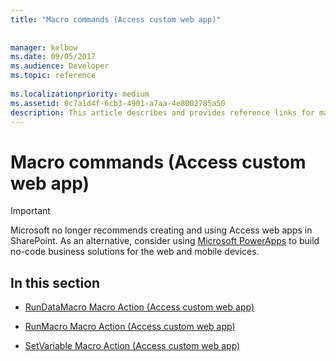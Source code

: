 ```yaml
---
title: "Macro commands (Access custom web app)"
 
 
manager: kelbow
ms.date: 09/05/2017
ms.audience: Developer
ms.topic: reference
  
ms.localizationpriority: medium
ms.assetid: 0c7a1d4f-6cb3-4901-a7aa-4e8002785a50
description: This article describes and provides reference links for macro commands (access custom web app).
---
```


# Macro commands (Access custom web app)

> [!IMPORTANT]
> Microsoft no longer recommends creating and using Access web apps in SharePoint. As an alternative, consider using [Microsoft PowerApps](https://powerapps.microsoft.com/) to build no-code business solutions for the web and mobile devices. 
  
## In this section

- [RunDataMacro Macro Action (Access custom web app)](rundatamacro-macro-action-access-custom-web-app.md)
    
- [RunMacro Macro Action (Access custom web app)](runmacro-macro-action-access-custom-web-app.md)
    
- [SetVariable Macro Action (Access custom web app)](setvariable-macro-action-access-custom-web-app.md)
    


